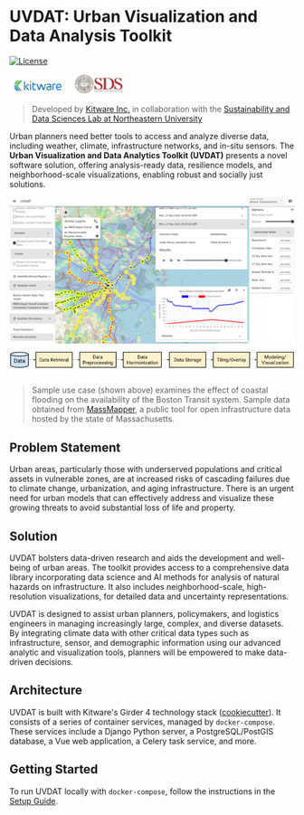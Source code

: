 # UVDAT: Urban Visualization and Data Analysis Toolkit
[![License][apache-license-image]][license-link]

<p float="left">
<img style="display: inline-block;" src="kitware.svg" alt="Kitware Logo" width="100">
<img style="display: inline-block;" src="sds_lab.png" alt="NEU SDS Lab Logo" width="100">
</p>

> Developed by [Kitware Inc.][kitware-link] in collaboration with the [Sustainability and Data Sciences Lab at Northeastern University][sds-lab-link]

Urban planners need better tools to access and analyze diverse data, including weather, climate, infrastructure networks, and in-situ sensors. The **Urban Visualization and Data Analytics Toolkit (UVDAT)** presents a novel software solution, offering analysis-ready data, resilience models, and neighborhood-scale visualizations, enabling robust and socially just solutions.

![](uvdat_screenshot.png)
![](uvdat_flow.jpg)

> Sample use case (shown above) examines the effect of coastal flooding on the availability of the Boston Transit system. Sample data obtained from [MassMapper][mass-mapper-link], a public tool for open infrastructure data hosted by the state of Massachusetts.

## Problem Statement
Urban areas, particularly those with underserved populations and critical assets in vulnerable zones, are at increased risks of cascading failures due to climate change, urbanization, and aging infrastructure. There is an urgent need for urban models that can effectively address and visualize these growing threats to avoid substantial loss of life and property.

## Solution
UVDAT bolsters data-driven research and aids the development and well-being of urban areas. The toolkit provides access to a comprehensive data library incorporating data science and AI methods for analysis of natural hazards on infrastructure. It also includes neighborhood-scale, high-resolution visualizations, for detailed data and uncertainty representations.

UVDAT is designed to assist urban planners, policymakers, and logistics engineers in managing increasingly large, complex, and diverse datasets. By integrating climate data with other critical data types such as infrastructure, sensor, and demographic information using our advanced analytic and visualization tools, planners will be empowered to make data-driven decisions.

## Architecture
UVDAT is built with Kitware's Girder 4 technology stack ([cookiecutter][girder-4-cookiecutter-link]). It consists of a series of container services, managed by `docker-compose`. These services include a Django Python server, a PostgreSQL/PostGIS database, a Vue web application, a Celery task service, and more.

## Getting Started
To run UVDAT locally with `docker-compose`, follow the instructions in the [Setup Guide](setup.md).


[apache-license-image]: https://img.shields.io/badge/license-Apache%202-blue.svg
[license-link]: https://raw.githubusercontent.com/OpenGeoscience/uvdat/master/LICENSE
[kitware-link]: https://kitware.com
[sds-lab-link]: https://sdslab.io
[mass-mapper-link]: https://maps.massgis.digital.mass.gov/MassMapper/MassMapper.html
[girder-4-cookiecutter-link]: https://github.com/girder/cookiecutter-girder-4
